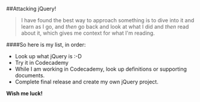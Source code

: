 ##Attacking jQuery!

>I have found the best way to approach something is to dive into it and learn as I go, and *then* go back and look at what I did and *then* read about it, which gives me context for what I'm reading.

####So here is my list, in order: 

* Look up what jQuery is :-D
* Try it in Codecademy
* While I am working in Codecademy, look up definitions or supporting documents.
* Complete final release and create my own jQuery project. 

**Wish me luck!**
